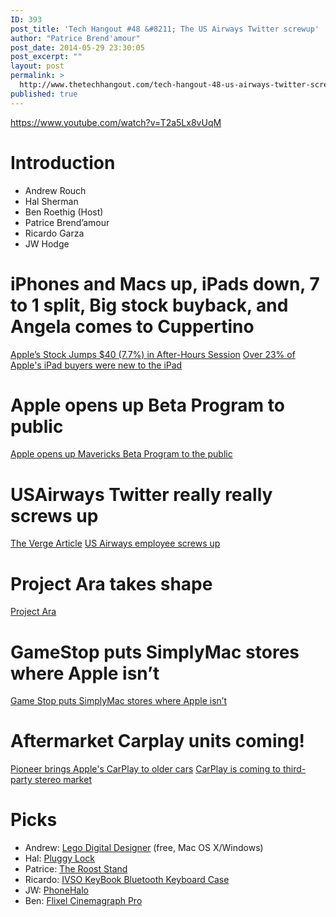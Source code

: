 ```yaml
---
ID: 393
post_title: 'Tech Hangout #48 &#8211; The US Airways Twitter screwup'
author: "Patrice Brend'amour"
post_date: 2014-05-29 23:30:05
post_excerpt: ""
layout: post
permalink: >
  http://www.thetechhangout.com/tech-hangout-48-us-airways-twitter-screwup/
published: true
---
```

https://www.youtube.com/watch?v=T2a5Lx8vUqM
<h1>Introduction</h1>

<ul>
<li>Andrew Rouch</li>
<li>Hal Sherman</li>
<li>Ben Roethig (Host)</li>
<li>Patrice Brend’amour</li>
<li>Ricardo Garza</li>
<li>JW Hodge</li>
</ul>

<h1>iPhones and Macs up, iPads down, 7 to 1 split, Big stock buyback, and Angela comes to Cuppertino</h1>

<p><a href="http://www.macobserver.com/tmo/article/apples-stock-jumps-40-7.7-in-after-hours-session">Apple’s Stock Jumps $40 (7.7%) in After-Hours Session</a>
<a href="http://appleinsider.com/articles/14/04/23/ipad-luring-in-new-users-over-23-of-apples-ipad-buyers-were-new-to-ipad">Over 23% of Apple's iPad buyers were new to the iPad</a></p>

<h1>Apple opens up Beta Program to public</h1>

<p><a href="http://www.macobserver.com/tmo/article/apple-opens-mavericks-10.9.3-beta-to-the-public">Apple opens up Mavericks Beta Program to the public</a></p>

<h1>USAirways Twitter really really screws up</h1>

<p><a href="http://www.theverge.com/2014/4/14/5614534/terror-threat-to-american-airlines-results-in-porn-scandal-on-twitter">The Verge Article</a>
<a href="http://mashable.com/2014/04/15/us-airways-employee-tweet/">US Airways employee screws up</a></p>

<h1>Project Ara takes shape</h1>

<p><a href="http://www.theverge.com/2014/4/18/5627966/project-ara-our-best-look-yet-at-googles-new-modular-smartphone">Project Ara</a></p>

<h1>GameStop puts SimplyMac stores where Apple isn’t</h1>

<p><a href="http://www.macrumors.com/2014/04/23/gamestop-simply-mac-expansion/">Game Stop puts SimplyMac stores where Apple isn’t</a></p>

<h1>Aftermarket Carplay units coming!</h1>

<p><a href="http://www.businesswire.com/news/home/20140415005545/en/Pioneer-Brings-Apple-CarPlay-Vehicle#.U01x6q1dWvd">Pioneer brings Apple's CarPlay to older cars</a>
<a href="http://techcrunch.com/2014/04/14/carplay-is-coming-to-the-third-party-stereo-market/">CarPlay is coming to third-party stereo market</a></p>

<h1>Picks</h1>

<ul>
<li>Andrew: <a href="http://ldd.lego.com/">Lego Digital Designer</a> (free, Mac OS X/Windows)</li>
<li>Hal: <a href="https://www.kickstarter.com/projects/381277743/pluggy-lock-twist-and-go">Pluggy Lock</a></li>
<li>Patrice: <a href="http://www.therooststand.com/collections/the-roost-january-2014">The Roost Stand</a></li>
<li>Ricardo: <a href="http://www.amazon.com/gp/product/B00FR18NRY">IVSO KeyBook Bluetooth Keyboard Case</a></li>
<li>JW: <a href="http://www.phone-halo.com/">PhoneHalo</a></li>
<li>Ben: <a href="https://flixel.com/products/mac/pro/">Flixel Cinemagraph Pro</a></li>
</ul>